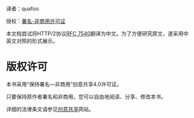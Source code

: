 译者：quafoo

授权：[署名-非商用许可证](http://creativecommons.org/licenses/by-nc/4.0/)

本文档尝试将HTTP/2协议[RFC 7540](https://httpwg.github.io/specs/rfc7540.html)翻译为中文。为了方便研究原文，遂采用中英文对照的形式展示。

# 版权许可

本书采用“保持署名—非商用”创意共享4.0许可证。

只要保持原作者署名和非商用，您可以自由地阅读、分享、修改本书。

详细的法律条文请参见[创意共享](http://creativecommons.org/licenses/by-nc/4.0/)网站。
